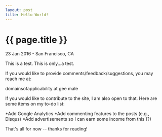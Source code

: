 ```yaml
---
layout: post
title: Hello World!
---
```


{{ page.title }}
================

<p class="meta">23 Jan 2016 - San Francisco, CA</p>

This is a test. This is only...a test.

If you would like to provide comments/feedback/suggestions, you may reach me at:

domainsofapplicability at gee male

If you would like to contribute to the site, I am also open to that. Here are some items on my to-do list:

*Add Google Analytics
*Add commenting features to the posts (e.g., Disqus)
*Add advertisements so I can earn some income from this (?)

That's all for now -- thanks for reading!